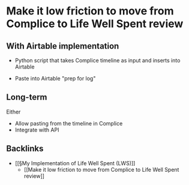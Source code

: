 # Make it low friction to move from Complice to  Life Well Spent review
## With Airtable implementation
* Python script that takes Complice timeline as input and inserts into Airtable
+ Paste into Airtable "prep for log"


## Long-term
Either
* Allow pasting from the timeline in Complice
* Integrate with API

## Backlinks
* [[§My Implementation of Life Well Spent (LWS)]]
	* [[Make it low friction to move from Complice to  Life Well Spent review]]

<!-- {BearID:33D43759-B32E-41FC-A778-D956CF32C346-15261-000024F57AE215BF} -->
